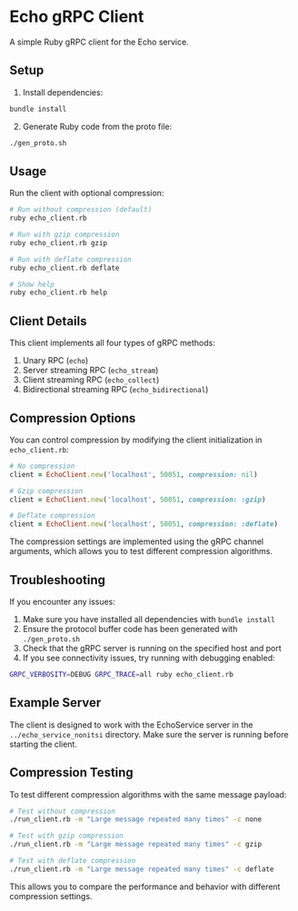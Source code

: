 # Echo gRPC Client

A simple Ruby gRPC client for the Echo service.

## Setup

1. Install dependencies:

```bash
bundle install
```

2. Generate Ruby code from the proto file:

```bash
./gen_proto.sh
```

## Usage

Run the client with optional compression:

```bash
# Run without compression (default)
ruby echo_client.rb

# Run with gzip compression
ruby echo_client.rb gzip

# Run with deflate compression
ruby echo_client.rb deflate

# Show help
ruby echo_client.rb help
```

## Client Details

This client implements all four types of gRPC methods:

1. Unary RPC (`echo`)
2. Server streaming RPC (`echo_stream`)
3. Client streaming RPC (`echo_collect`)
4. Bidirectional streaming RPC (`echo_bidirectional`)

## Compression Options

You can control compression by modifying the client initialization in `echo_client.rb`:

```ruby
# No compression
client = EchoClient.new('localhost', 50051, compression: nil)

# Gzip compression
client = EchoClient.new('localhost', 50051, compression: :gzip)

# Deflate compression
client = EchoClient.new('localhost', 50051, compression: :deflate)
```

The compression settings are implemented using the gRPC channel arguments, which allows you to test different compression algorithms.

## Troubleshooting

If you encounter any issues:

1. Make sure you have installed all dependencies with `bundle install`
2. Ensure the protocol buffer code has been generated with `./gen_proto.sh`
3. Check that the gRPC server is running on the specified host and port
4. If you see connectivity issues, try running with debugging enabled:

```bash
GRPC_VERBOSITY=DEBUG GRPC_TRACE=all ruby echo_client.rb
```

## Example Server

The client is designed to work with the EchoService server in the `../echo_service_nonitsi` directory. Make sure the server is running before starting the client.

## Compression Testing

To test different compression algorithms with the same message payload:

```bash
# Test without compression
./run_client.rb -m "Large message repeated many times" -c none

# Test with gzip compression
./run_client.rb -m "Large message repeated many times" -c gzip

# Test with deflate compression
./run_client.rb -m "Large message repeated many times" -c deflate
```

This allows you to compare the performance and behavior with different compression settings. 